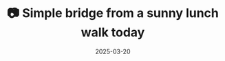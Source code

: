 ---
title: '📷 Simple bridge from a sunny lunch walk today'
date: '2025-03-20'
image: 'https://cdn.diblasio.social/static/photos/2025/20250320_130010.jpg'
thumbnail: 'https://cdn.diblasio.social/static/photos/2025/thumbnails/20250320_130010.jpg'
alt_text: "A small footbridge over a path surrounded by leafless trees in a park setting."
tags:
  - "#Photography"
  - "#Netherlands"
  - "#Huizen"
  - "#Nature"
  - "#Bridge"
  - "#OutdoorPhotography"
  - "#NoordHolland"
  - "#iPhone15Pro"
  - "#Spring"
  - "#Landscape"
description: ''
created_date: '2025-03-20'
location: "Randweg, Stad en Lande, Huizerhoogt, Huizen, Noord-Holland, Nederland, 1276 GE, Nederland"
exif_data: "Apple iPhone 15 Pro 9mm f/2.8 (1/440 | f/2.8 | ISO 25)"
draft: false
---